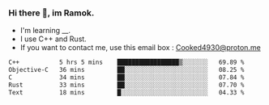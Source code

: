 ### Hi there 👋, im Ramok.

- I'm learning __.
- I use C++ and Rust.
- If you want to contact me, use this email box : Cooked4930@proton.me

<!--START_SECTION:waka-->

```txt
C++           5 hrs 5 mins    █████████████████▒░░░░░░░   69.89 %
Objective-C   36 mins         ██░░░░░░░░░░░░░░░░░░░░░░░   08.25 %
C             34 mins         ██░░░░░░░░░░░░░░░░░░░░░░░   07.84 %
Rust          33 mins         ██░░░░░░░░░░░░░░░░░░░░░░░   07.70 %
Text          18 mins         █░░░░░░░░░░░░░░░░░░░░░░░░   04.33 %
```

<!--END_SECTION:waka-->
